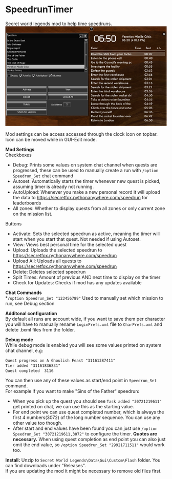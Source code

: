 # SpeedrunTimer
Secret world legends mod to help time speedruns.  
![alt text](https://raw.githubusercontent.com/SecretFox/SpeedrunTimer/master/Example.png "Example")  

Mod settings can be access accessed through the clock icon on topbar.  
Icon can be moved while in GUI-Edit mode.  

**Mod Settings**  
Checkboxes  
* Debug: Prints some values on system chat channel when quests are progressed, these can be used to manually create a run with `/option Speedrun_Set` chat command
* Autoset: Automatically starts the timer whenever new quest is picked, assuming timer is already not running. 
* AutoUpload: Whenever you make a new personal record it will upload the data to https://secretfox.pythonanywhere.com/speedrun for leaderboards
* All zones: Whether to display quests from all zones or only current zone on the mission list.  

Buttons  
* Activate: Sets the selected speedrun as active, meaning the timer will start when you start that quest.
Not needed if using Autoset.
* View: Views best personal time for the selected quest
* Upload: Uploads the selected speedrun to https://secretfox.pythonanywhere.com/speedrun 
* Upload All: Uploads all quests to https://secretfox.pythonanywhere.com/speedrun 
* Delete: Deletes selected speedrun
* Split Times: Amount of previous AND next time to display on the timer
* Check for Updates: Checks if mod has any updates available

	
**Chat Commands**  
*`/option Speedrun_Set "123456789"` Used to manually set which mission to run, see Debug section

**Additonal configuration**  
By default all runs are account wide, if you want to save them per character you will have to manually rename `LoginPrefs.xml` file to `CharPrefs.xml` and delete .bxml files from the folder.


**Debug mode**  
While debug mode is enabled you will see some values printed on system chat channel, e.g:
```  
Quest progress on A Ghoulish Feast "31161387411"
Tier added "31161836831"
Quest completed  3116
```

You can then use any of these values as start/end point in `Speedrun_Set` command.  
For example if you want to make "Sins of the Father" speedrun:  
* When you pick up the quest you should see `Task added "30721219611"` get printed on chat, we can use this as the starting value.
* For end point we can use quest completed number, which is always the first 4 numbers(3072) of the long number sequence. You can use any other value too though.
* After start and end values have been found you can just use `/option Speedrun_Set "30721219611,3072"` to configure the timer. **Quotes are necessary.**
  When using quest completion as end point you can also just omit the end value, so `/option Speedrun_Set "29921711511"` would work too.  

**Install:**
Unzip to `Secret World Legends\Data\Gui\Custom\Flash` folder. You can find downloads under "Releases".  
If you are updating the mod it might be necessary to remove old files first.
